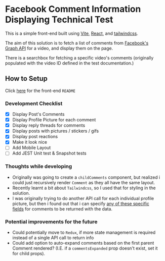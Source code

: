 # Facebook Comment Information Displaying Technical Test

This is a simple front-end built using [Vite](https://vitejs.dev/), [React](https://reactjs.org/), and [tailwindcss](https://tailwindcss.com/).

The aim of this solution is to fetch a list of comments from [Facebook's Graph API](https://developers.facebook.com/docs/graph-api/reference/live-video/comments/#Reading) for a video, and display them on the page.

There is a searchbox for fetching a specific video's comments (originally populated with the video ID defined in the test documentation.)

## How to Setup

Click [here](./front/README.md) for the front-end `README`

### Development Checklist

- [x] Display Post's Comments
- [x] Display Profile Picture for each comment
- [x] Display reply threads for comments
- [x] Display posts with pictures / stickers / gifs
- [x] Display post reactions
- [x] Make it look nice
- [ ] Add Mobile Layout
- [ ] Add JEST Unit test & Snapshot tests

### Thoughts while developing

- Originally was going to create a `childComments` component, but realized i could just recursively render `Comment` as they all have the same layout.
- Recently learnt a bit about `Tailwindcss`, so I used that for styling in the solution.
- I was originally trying to do another API call for each individual profile picture, but then i found out that i can specify [any of these specific fields](https://developers.facebook.com/docs/graph-api/reference/comment/) for comments to be returned with the data.

### Potential improvements for the future

- Could potentially move to `Redux`, if more state management is required instead of a single API call to return info
- Could add option to auto-expand comments based on the first parent Comment rendered? (I.E. if a `commentsExpanded` prop doesn't exist, set it for child props).
